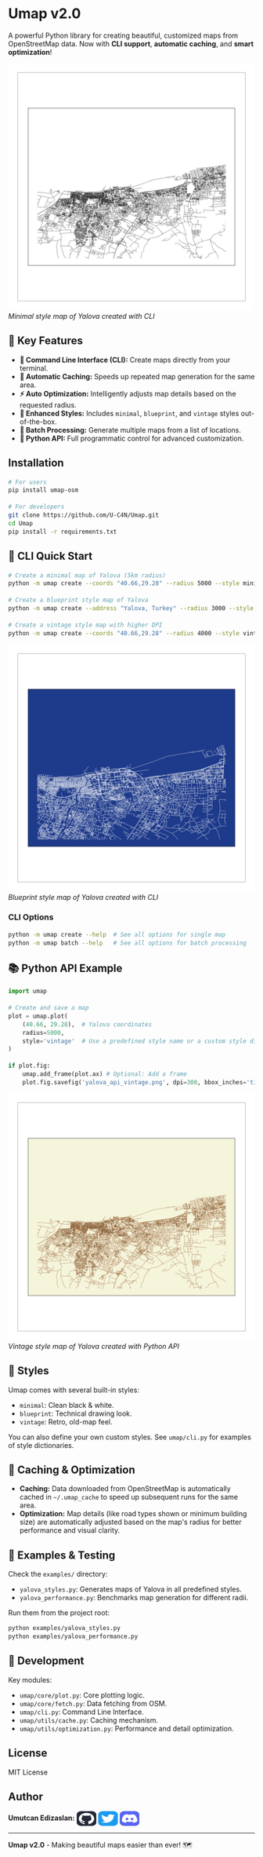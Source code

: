 # Umap v2.0

A powerful Python library for creating beautiful, customized maps from OpenStreetMap data. Now with **CLI support**, **automatic caching**, and **smart optimization**!

![Yalova CLI Minimal](yalova_minimal.png)
*Minimal style map of Yalova created with CLI*

## 🚀 Key Features

- **🔧 Command Line Interface (CLI):** Create maps directly from your terminal.
- **💾 Automatic Caching:** Speeds up repeated map generation for the same area.
- **⚡ Auto Optimization:** Intelligently adjusts map details based on the requested radius.
- **🎨 Enhanced Styles:** Includes `minimal`, `blueprint`, and `vintage` styles out-of-the-box.
- **🔄 Batch Processing:** Generate multiple maps from a list of locations.
- **🐍 Python API:** Full programmatic control for advanced customization.

## Installation

```bash
# For users
pip install umap-osm

# For developers
git clone https://github.com/U-C4N/Umap.git
cd Umap
pip install -r requirements.txt
```

## 🔧 CLI Quick Start

```bash
# Create a minimal map of Yalova (5km radius)
python -m umap create --coords "40.66,29.28" --radius 5000 --style minimal --output yalova_minimal.png

# Create a blueprint style map of Yalova
python -m umap create --address "Yalova, Turkey" --radius 3000 --style blueprint --output yalova_blueprint.png

# Create a vintage style map with higher DPI
python -m umap create --coords "40.66,29.28" --radius 4000 --style vintage --dpi 600 --output yalova_vintage.png
```

![Yalova CLI Blueprint](yalova_cli_test.png)
*Blueprint style map of Yalova created with CLI*

### CLI Options

```bash
python -m umap create --help  # See all options for single map
python -m umap batch --help   # See all options for batch processing
```

## 📚 Python API Example

```python
import umap

# Create and save a map
plot = umap.plot(
    (40.66, 29.28),  # Yalova coordinates
    radius=5000,
    style='vintage'  # Use a predefined style name or a custom style dict
)

if plot.fig:
    umap.add_frame(plot.ax) # Optional: Add a frame
    plot.fig.savefig('yalova_api_vintage.png', dpi=300, bbox_inches='tight')
```

![Yalova API Vintage](yalova_vintage.png)
*Vintage style map of Yalova created with Python API*

## 🎨 Styles

Umap comes with several built-in styles:
- `minimal`: Clean black & white.
- `blueprint`: Technical drawing look.
- `vintage`: Retro, old-map feel.

You can also define your own custom styles. See `umap/cli.py` for examples of style dictionaries.

## 💾 Caching & Optimization

- **Caching:** Data downloaded from OpenStreetMap is automatically cached in `~/.umap_cache` to speed up subsequent runs for the same area.
- **Optimization:** Map details (like road types shown or minimum building size) are automatically adjusted based on the map's radius for better performance and visual clarity.

## 🧪 Examples & Testing

Check the `examples/` directory:
- `yalova_styles.py`: Generates maps of Yalova in all predefined styles.
- `yalova_performance.py`: Benchmarks map generation for different radii.

Run them from the project root:
```bash
python examples/yalova_styles.py
python examples/yalova_performance.py
```

## 🔧 Development

Key modules:
- `umap/core/plot.py`: Core plotting logic.
- `umap/core/fetch.py`: Data fetching from OSM.
- `umap/cli.py`: Command Line Interface.
- `umap/utils/cache.py`: Caching mechanism.
- `umap/utils/optimization.py`: Performance and detail optimization.

## License
MIT License

## Author

<p align="left">
<b>Umutcan Edizaslan:</b>
<a href="https://github.com/U-C4N" target="blank"><img align="center" src="https://raw.githubusercontent.com/tandpfun/skill-icons/main/icons/Github-Dark.svg" alt="Umutcan Edizaslan GitHub" height="30" width="40" /></a>
<a href="https://x.com/UEdizaslan" target="blank"><img align="center" src="https://raw.githubusercontent.com/tandpfun/skill-icons/main/icons/Twitter.svg" alt="Umutcan Edizaslan Twitter" height="30" width="40" /></a>
<a href="https://discord.gg/2Tutcj6u" target="blank"><img align="center" src="https://raw.githubusercontent.com/tandpfun/skill-icons/main/icons/Discord.svg" alt="Umutcan Edizaslan Discord" height="30" width="40" /></a>
</p>

---

**Umap v2.0** - Making beautiful maps easier than ever! 🗺️
